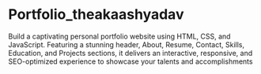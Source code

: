 # Portfolio_theakaashyadav
Build a captivating personal portfolio website using HTML, CSS, and JavaScript. Featuring a stunning header, About, Resume, Contact, Skills, Education, and Projects sections, it delivers an interactive, responsive, and SEO-optimized experience to showcase your talents and accomplishments
